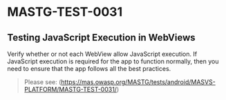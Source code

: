 #  MASTG-TEST-0031

## Testing JavaScript Execution in WebViews

Verify whether or not each WebView allow JavaScript execution. If JavaScript execution is required for the app to function normally, then you need to ensure that the app follows all the best practices.

> Please see: (https://mas.owasp.org/MASTG/tests/android/MASVS-PLATFORM/MASTG-TEST-0031/)